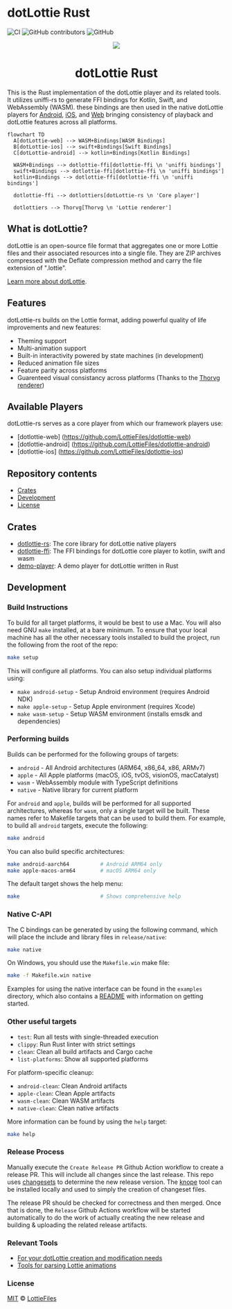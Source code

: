 # dotLottie Rust

![CI](https://img.shields.io/github/v/release/LottieFiles/dotlottie-rs)
![GitHub contributors](https://img.shields.io/github/contributors/LottieFiles/dotlottie-rs)
![GitHub](https://img.shields.io/github/license/LottieFiles/dotlottie-rs)

<p align="center">
  <img src="https://user-images.githubusercontent.com/23125742/201124166-c2a0bc2a-018b-463b-b291-944fb767b5c2.png" />
</p>

<h1 align="center">dotLottie Rust</h1>

This is the Rust implementation of the dotLottie player and its related tools. It utilizes uniffi-rs to generate FFI bindings for Kotlin, Swift, and WebAssembly (WASM). these bindings are then used in the native dotLottie players for [Android](https://github.com/LottieFiles/dotlottie-android), [iOS](https://github.com/LottieFiles/dotlottie-ios), and [Web](https://github.com/LottieFiles/dotlottie-web) bringing consistency of playback and dotLottie features across all platforms.

```mermaid
flowchart TD
  A[dotLottie-web] --> WASM+Bindings[WASM Bindings]
  B[dotLottie-ios] --> swift+Bindings[Swift Bindings]
  C[dotLottie-android] --> kotlin+Bindings[Kotlin Bindings]

  WASM+Bindings --> dotlottie-ffi[dotlottie-ffi \n 'uniffi bindings']
  swift+Bindings --> dotlottie-ffi[dotlottie-ffi \n 'uniffi bindings']
  kotlin+Bindings --> dotlottie-ffi[dotlottie-ffi \n 'uniffi bindings']

  dotlottie-ffi --> dotlottiers[dotLottie-rs \n 'Core player']

  dotlottiers --> Thorvg[Thorvg \n 'Lottie renderer']
```

## What is dotLottie?

dotLottie is an open-source file format that aggregates one or more Lottie files and their associated resources into a single file. They are ZIP archives compressed with the Deflate compression method and carry the file extension of ".lottie".

[Learn more about dotLottie](https://dotlottie.io/).

## Features

dotLottie-rs builds on the Lottie format, adding powerful quality of life improvements and new features:

- Theming support
- Multi-animation support
- Built-in interactivity powered by state machines (in development)
- Reduced animation file sizes
- Feature parity across platforms
- Guarenteed visual consistancy across platforms (Thanks to the [Thorvg renderer](https://github.com/thorvg/thorvg))

## Available Players

dotLottie-rs serves as a core player from which our framework players use:

- [dotlottie-web] (https://github.com/LottieFiles/dotlottie-web)
- [dotlottie-android] (https://github.com/LottieFiles/dotlottie-android)
- [dotlottie-ios] (https://github.com/LottieFiles/dotlottie-ios)

## Repository contents

- [Crates](#crates)
- [Development](#development)
- [License](#license)

## Crates

- [dotlottie-rs](./dotlottie-rs): The core library for dotLottie native players
- [dotlottie-ffi](./dotlottie-ffi): The FFI bindings for dotLottie core player to kotlin, swift and wasm
- [demo-player](./examples/demo-player): A demo player for dotLottie written in Rust

## Development

### Build Instructions

To build for all target platforms, it would be best to use a Mac. You will also need GNU `make`
installed, at a bare minimum. To ensure that your local machine has all the other necessary
tools installed to build the project, run the following from the root of the repo:

```bash
make setup
```

This will configure all platforms. You can also setup individual platforms using:
- `make android-setup` - Setup Android environment (requires Android NDK)
- `make apple-setup` - Setup Apple environment (requires Xcode)
- `make wasm-setup` - Setup WASM environment (installs emsdk and dependencies)

### Performing builds

Builds can be performed for the following groups of targets:

- `android` - All Android architectures (ARM64, x86_64, x86, ARMv7)
- `apple` - All Apple platforms (macOS, iOS, tvOS, visionOS, macCatalyst)
- `wasm` - WebAssembly module with TypeScript definitions
- `native` - Native library for current platform

For `android` and `apple`, builds will be performed for all supported architectures, whereas
for `wasm`, only a single target will be built. These names refer to Makefile targets that can be
used to build them. For example, to build all `android` targets, execute the following:

```bash
make android
```

You can also build specific architectures:
```bash
make android-aarch64          # Android ARM64 only
make apple-macos-arm64        # macOS ARM64 only
```

The default target shows the help menu:
```bash
make                          # Shows comprehensive help
```

### Native C-API

The C bindings can be generated by using the following command, which will place the include and library
files in `release/native`:

```bash
make native
```

On Windows, you should use the `Makefile.win` make file:

```bash
make -f Makefile.win native
```

Examples for using the native interface can be found in the `examples` directory, which also contains a
[README](./examples/README.md) with information on getting started.

### Other useful targets

- `test`: Run all tests with single-threaded execution
- `clippy`: Run Rust linter with strict settings  
- `clean`: Clean all build artifacts and Cargo cache
- `list-platforms`: Show all supported platforms

For platform-specific cleanup:
- `android-clean`: Clean Android artifacts
- `apple-clean`: Clean Apple artifacts  
- `wasm-clean`: Clean WASM artifacts
- `native-clean`: Clean native artifacts

More information can be found by using the `help` target:

```bash
make help
```

### Release Process

Manually execute the `Create Release PR` Github Action workflow to create a release PR. This will
include all changes since the last release. This repo uses [changesets](https://github.com/changesets/changesets)
to determine the new release version. The [knope](https://github.com/knope-dev/knope) tool can be installed locally
and used to simply the creation of changeset files.

The release PR should be checked for correctness and then merged. Once that is done, the `Release`
Github Actions workflow will be started automatically to do the work of actually creating the new
release and building & uploading the related release artifacts.

### Relevant Tools

- [For your dotLottie creation and modification needs](https://github.com/dotlottie/dotlottie-js)
- [Tools for parsing Lottie animations](https://github.com/LottieFiles/relottie)

### License

[MIT](LICENSE) © [LottieFiles](https://www.lottiefiles.com)
